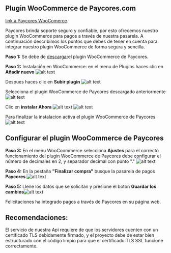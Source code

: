 ## Plugin WooCommerce de Paycores.com ##
[link a Paycores WooComerce](https://paycores.com/WooCommerce_plugin).

Paycores brinda soporte seguro y confiable, por esto ofrecemos nuestro plugin WooCommerce 
para pagos a través de nuestra pasarela. A continuación describimos los puntos que debes de tener en 
cuenta para integrar nuestro plugin WooCommerce de forma segura y sencilla.

**Paso 1:**
Se debe de [descargar](https://Paycores/WooCommerce_plugin/archive/master.zip)el plugin WooCommerce de Paycores.


**Paso 2:**
Instalación en WooCommerce: en el menu de Plugins haces clic en **Añadir nuevo**
![alt text](https://raw.githubusercontent.com/paycores/steps/master/WoCommerce/step_1.png)

Despues haces clic en **Subir plugin**
![alt text](https://raw.githubusercontent.com/paycores/steps/master/WoCommerce/step_2.png)

Selecciona el plugin WooCommerce de Paycores descargado anteriormente
![alt text](https://raw.githubusercontent.com/paycores/steps/master/WoCommerce/step_3.png)

Clic en **instalar Ahora**
![alt text](https://raw.githubusercontent.com/paycores/steps/master/WoCommerce/step_4.png)
![alt text](https://raw.githubusercontent.com/paycores/steps/master/WoCommerce/step_5.png)

Para finalizar la instalacion activa el plugin WooCommerce de Paycores
![alt text](https://raw.githubusercontent.com/paycores/steps/master/WoCommerce/step_6.png)

## Configurar el plugin WooCommerce de Paycores ##

**Paso 3:**
En el menu WooCoommerce selecciona **Ajustes**
para el correcto funcionamiento del plugin WooCommerce de Paycores debe configurar el número de decimales en 2,
y separador decimal con punto "."
![alt text](https://raw.githubusercontent.com/paycores/steps/master/WoCommerce/step_7.png)

**Paso 4:**
En la pestaña **"Finalizar compra"** busque la pasarela de pagos **Paycores**
![alt text](https://raw.githubusercontent.com/paycores/steps/master/WoCommerce/step_8.png)

**Paso 5:**
Llene los datos que se solicitan y presione el boton **Guardar los cambios**![alt text](https://raw.githubusercontent.com/paycores/steps/master/WoCommerce/step_9.png)

Felicitaciones ha integrado pagos a través de Paycores en su página web.

 ## Recomendaciones: ##
El servicio de nuestra Api requiere de que los servidores cuenten con un certificado TLS debidamente firmado, y el proyecto debe de estar bien estructurado con el código limpio para que el certificado TLS SSL funcione correctamente. 

